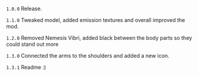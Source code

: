 `1.0.0`
Release.

`1.1.0`
Tweaked model, added emission textures and overall improved the mod. 

`1.2.0`
Removed Nemesis Vibri, added black between the body parts so they could stand out more

`1.3.0`
Connected the arms to the shoulders and added a new icon.

`1.3.1`
Readme :)